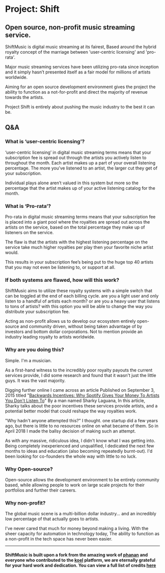 <h1>Project: Shift</h1>
<h2>Open source, non-profit music streaming service.</h2>

<p>ShiftMusic is digital music streaming at its fairest,
Based around the hybrid royalty concept of the marriage between 'user-centric licensing' and 'pro-rata'.</p>

<p>Major music streaming services have been utilizing pro-rata since inception and it simply hasn’t presented itself as a fair model for millions of artists worldwide.</p>

<p>Aiming for an open source development environment gives the project the ability to function as a not-for-profit and direct the majority of revenue towards the artists.</p>

<p>Project Shift is entirely about pushing the music industry to the best it can be.</p>

<h2>Q&A</h2>

<h3>What is ‘user-centric licensing’?</h3>

<p>‘user-centric licensing’ in digital music streaming terms means that your subscription fee is spread out through the artists you actively listen to throughout the month. Each artist makes up a part of your overall listening percentage. The more you’ve listened to an artist, the larger cut they get of your subscription.</p>

<p>Individual plays alone aren’t valued in this system but more so the percentage that the artist makes up of your active listening catalog for the month.</p>

<h3>What is ‘Pro-rata’?</h3>

<p>Pro-rata in digital music streaming terms means that your subscription fee is placed into a giant pool where the royalties are spread out across the artists on the service, based on the total percentage they make up of listeners on the service.</p>

<p>The flaw is that the artists with the highest listening percentage on the service take much higher royalties per play then your favorite niche artist would.</p>

<p>This results in your subscription fee’s being put to the huge top 40 artists that you may not even be listening to, or support at all.</p>

<h3>If both systems are flawed, how will this work?</h3>

<p>ShiftMusic aims to utilize these royalty systems with a simple switch that can be toggled at the end of each billing cycle.
are you a light user and only listen to a handful of artists each month? or are you a heavy user that listens to tons of artists? with this option you will be able to change the way you distribute your subscription fee.</p>

<p>Acting as non-profit allows us to develop our ecosystem entirely open-source and community driven, without being taken advantage of by investors and bottom dollar corporations. Not to mention provide an industry leading royalty to artists worldwide.</p>

<h3>Why are you doing this?</h3>

<p>Simple. I'm a musician.</p>

<p>As a first-hand witness to the incredibly poor royalty payouts the current services provide, I did some research and found that it wasn't just the little guys. It was the vast majority.</p>

<p>Digging further online I came across an article Published on September 3, 2015 titled "<a href="https://www.linkedin.com/pulse/backwards-incentives-why-spotify-gives-your-money-artists-laguana/" target="_blank">Backwards Incentives: Why Spotify Gives Your Money To Artists You Don't Listen To</a>" By a man named Sharky Laguana, In this article, Sharky talks about the poor incentives these services provide artists, and a potential better model that could reshape the way royalties work.</p>

<p>"Why hadn't anyone attempted this?" I thought. one startup did a few years ago, but there is little to no resources online on what became of them. So in April 2018 I made the ballsy decision of making such an attempt.</p>

<p>As with any massive, ridiculous idea, I didn't know what I was getting into. Being completely inexperienced and unqualified, I dedicated the next few months to ideas and education (also becoming repeatedly burnt-out). I'd been looking for co-founders the whole way with little to no luck.</p>

<h3>Why Open-source?</h3>

<p>Open-source allows the development environment to be entirely community based, while allowing people to work on large scale projects for their portfolios and further their careers.</p>

<h3>Why non-profit?</h3>

<p>The global music scene is a multi-billion dollar industry... and an incredibly low percentage of that actually goes to artists.</p>

<p>I've never cared that much for money beyond making a living. With the sheer capacity for automation in technology today,
The ability to function as a non-profit in the tech space has never been easier.</p>

--------------------------------------------------------------------------------------------------------------------------------------

<h4>ShiftMusic is built upon a fork from the amazing work of <a href="https://github.com/phanan" target="_blank">phanan</a> and everyone who contributed to the <a href="https://github.com/phanan/koel" target="_blank">koel</a> platform, we are eternally grateful for your hard work and dedication. You can view a full list of credits <a href="https://github.com/GeorgeThiselton/ShiftMusic/blob/master/CREDITS.md" target="_blank">here</a></h4>
